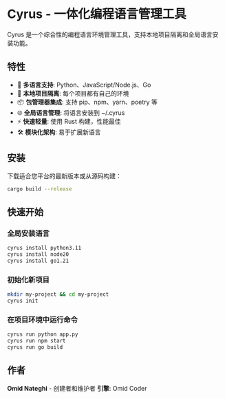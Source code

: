 # Cyrus - 一体化编程语言管理工具

Cyrus 是一个综合性的编程语言环境管理工具，支持本地项目隔离和全局语言安装功能。

## 特性

- 🚀 **多语言支持**: Python、JavaScript/Node.js、Go
- 🔧 **本地项目隔离**: 每个项目都有自己的环境
- 📦 **包管理器集成**: 支持 pip、npm、yarn、poetry 等
- 🌐 **全局语言管理**: 将语言安装到 ~/.cyrus
- ⚡ **快速轻量**: 使用 Rust 构建，性能最佳
- 🛠️ **模块化架构**: 易于扩展新语言

## 安装

下载适合您平台的最新版本或从源码构建：

```bash
cargo build --release
```

## 快速开始

### 全局安装语言
```bash
cyrus install python3.11
cyrus install node20
cyrus install go1.21
```

### 初始化新项目
```bash
mkdir my-project && cd my-project
cyrus init
```

### 在项目环境中运行命令
```bash
cyrus run python app.py
cyrus run npm start
cyrus run go build
```

## 作者

**Omid Nateghi** - 创建者和维护者
**引擎**: Omid Coder
